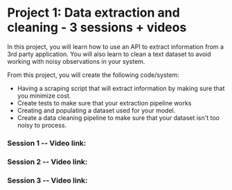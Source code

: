 # Project 1: Data extraction and cleaning - 3 sessions + videos

In this project, you will learn how to use an API to extract information from a 3rd party application. You will also learn to clean a text dataset to avoid working with noisy observations in your system.

From this project, you will create the following code/system:
- Having a scraping script that will extract information by making sure that you minimize cost.
- Create tests to make sure that your extraction pipeline works
- Creating and populating a dataset used for your model.
- Create a data cleaning pipeline to make sure that your dataset isn't too noisy to process.

### Session 1 -- Video link: 

### Session 2 -- Video link: 

### Session 3 -- Video link: 